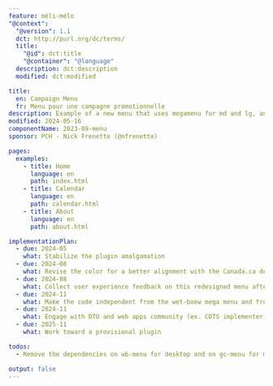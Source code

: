 ```yaml
---
feature: méli-mélo
"@context":
  "@version": 1.1
  dct: http://purl.org/dc/terms/
  title:
    "@id": dct:title
    "@container": "@language"
  description: dct:description
  modified: dct:modified

title:
  en: Campaign Menu
  fr: Menu pour une campagne promotionnelle
description: Example of a new menu that uses megamenu for md and lg, and GCWeb menu for sm and xs
modified: 2024-05-16
componentName: 2023-09-menu
sponsor: PCH - Nick Frenette (@nfrenette)

pages:
  examples:
    - title: Home
      language: en
      path: index.html
    - title: Calendar
      language: en
      path: calendar.html
    - title: About
      language: en
      path: about.html

implementationPlan:
  - due: 2024-05
    what: Stabilize the plugin amalgamation
  - due: 2024-08
    what: Revise the color for a better alignment with the Canada.ca default color scheme
  - due: 2024-08
    what: Collect user experience feedback on this redesigned menu after the Canada Day 2024 event
  - due: 2024-11
    what: Make the code independent from the wet-boew mega menu and from the GCWeb menu
  - due: 2024-11
    what: Engage with DTO and web apps community (ex. CDTS implementer) about this initiative
  - due: 2025-11
    what: Work toward a provisional plugin

todos:
  - Remove the dependencies on wb-menu for desktop and on gc-menu for mobile by rewriting the code

output: false
---
```

